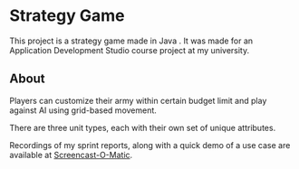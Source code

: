 # Strategy Game



This project is a strategy game made in Java
. It was made for an Application Development Studio course project at my university.

## About
Players can customize their army within certain budget limit and play against AI using grid-based movement. 

There are three unit types, each with their own set of unique attributes.

Recordings of my sprint reports, along with a quick demo of a use case are available at [Screencast-O-Matic](https://screencast-o-matic.com/channels/cFeUntzQO).
